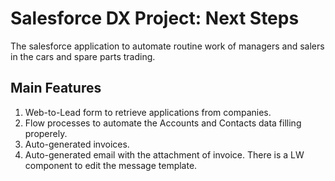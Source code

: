 # Salesforce DX Project: Next Steps

The salesforce application to automate routine work of managers and salers in the cars and spare parts trading.

## Main Features

1) Web-to-Lead form to retrieve applications from companies.
2) Flow processes to automate the Accounts and Contacts data filling properely.
3) Auto-generated invoices.
4) Auto-generated email with the attachment of invoice. There is a LW component to edit the message template.  
